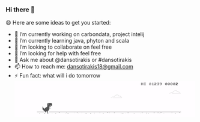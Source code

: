 ### Hi there 👋

<!--
**dansotirakis/dansotirakis** is a ✨ _special_ ✨ repository because its `README.md` (this file) appears on your GitHub profile.
-->
😄 Here are some ideas to get you started:

- 🔭 I’m currently working on carbondata, project intelij
- 🌱 I’m currently learning java, phyton and scala
- 👯 I’m looking to collaborate on feel free
- 🤔 I’m looking for help with feel free
- 💬 Ask me about @dansotirakis or #dansotirakis
- 📫 How to reach me: dansotirakis18@gmail.com
- ⚡ Fun fact: what will i do tomorrow
![run](https://github.com/dansotirakis/dansotirakis/blob/master/01.gif)
